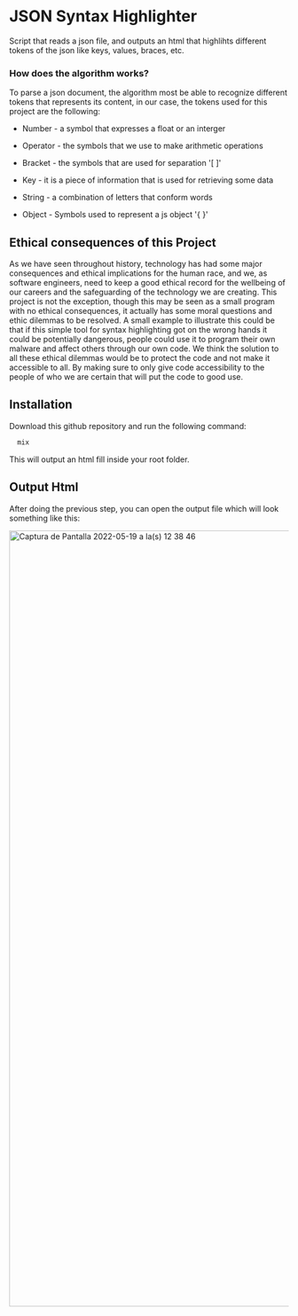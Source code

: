 
# JSON Syntax Highlighter

Script that reads a json file, and outputs an html that highlihts different tokens of the json 
like keys, values, braces, etc.

### How does the algorithm works?

To parse a json document, the algorithm most be able to recognize different tokens that represents its content, in our case,
the tokens used for this project are the following:

- Number - a symbol that expresses a float or an interger

- Operator - the symbols that we use to make arithmetic operations

- Bracket - the symbols that are used for separation '[ ]'

- Key - it is a piece of information that is used for retrieving some data

- String - a combination of letters that conform words

- Object -  Symbols used to represent a js object '{ }'



## Ethical consequences of this Project

As we have seen throughout history, technology has had some major consequences and ethical implications for the human race, and we, as software engineers, need to keep a good ethical record for the wellbeing of our careers and the
safeguarding of the technology we are creating.
This project is not the exception, though this may be seen as a small program with no ethical consequences, it actually has some moral questions and ethic dilemmas to be resolved.
A small example to illustrate this could be that if this simple tool for syntax highlighting got on the wrong hands it could be potentially dangerous, people could use it to program their own malware and affect others through our own code. We think the solution to all these ethical dilemmas would be to protect the code and not make it accessible to all. By making sure to only give code accessibility to the people of who we are certain that will put the code to good use.


## Installation

Download this github repository and run the
following command:

```bash
  mix
```

This will output an html fill inside your root folder.


    
## Output Html

After doing the previous step, you can open the output file
which will look something like this:

<img width="1400" alt="Captura de Pantalla 2022-05-19 a la(s) 12 38 46" src="https://user-images.githubusercontent.com/57450093/169363163-edac3b4b-ad44-4bed-bcc7-864aef15a589.png">
